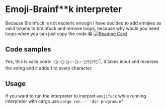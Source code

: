 # Emoji-Brainf**k interpreter
Because Brainfuck is not esoteric enough I have decided to add emojies as valid tokens to brainfuck and remove loops, because why would you need loops when you can just copy the code.😁
[![Readme Card](https://github-readme-stats.vercel.app/api/pin/?username=MartinNav&repo=emoji_fuk_interpreter)](https://github.com/MartinNav/emoji_fuk_interpreter)
## Code samples
Yes, this is valid code: `☝🤯👉🤯☝🤯👉☝🤯👉☝🤯👎🤒👎🤒👇`, it takes input and reverses the string and it adds 1 to every character.
## Usage
If you want to run the interpreter to inerpret `emojifuck` while running interpreter with cargo use `cargo run -- -dir program.ef`
